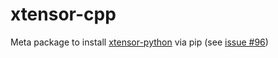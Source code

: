 # xtensor-cpp

Meta package to install [xtensor-python](https://github.com/xtensor-stack/xtensor-python) via pip (see [issue #96](https://github.com/xtensor-stack/xtensor-python/issues/96))
